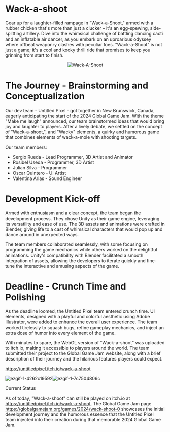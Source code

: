 # Wack-a-shoot

Gear up for a laughter-filled rampage in "Wack-a-Shoot," armed with a rubber chicken that's more than just a clucker – it's an egg-spewing, side-splitting artillery. Dive into the whimsical challenge of battling dancing cacti and an inflatable air dancer, as you embark on an uproarious odyssey where offbeat weaponry clashes with peculiar foes. "Wack-a-Shoot" is not just a game; it's a cool and kooky thrill ride that promises to keep you grinning from start to finish.

<p align="center">
     <img src="https://github.com/MethodCa/Wack-a-shoot/assets/15893276/1407aed3-f278-4176-9f7d-620905ea77e9" alt="Wack-A-Shoot">
   
</p>

# The Journey - Brainstorming and Conceptualization
Our dev team - Untitled Pixel - got together in New Brunswick, Canada, eagerly anticipating the start of the 2024 Global Game Jam. With the theme "Make me laugh" announced, our team brainstormed ideas that would bring joy and laughter to players. After a lively debate, we settled on the concept of "Wack-a-shoot,", and "Wacky" elements, a quirky and humorous game that combines elements of wack-a-mole with shooting targets.

Our team members:
- Sergio Rueda - Lead Programmer, 3D Artist and Animator
- Rosibel Useda - Programmer, 3D Artist
- Julian Silva - Programmer
- Oscar Quintero - UI Artist
- Valentina Arias - Sound Engineer

# Development Kick-off
Armed with enthusiasm and a clear concept, the team began the development process. They chose Unity as their game engine, leveraging its versatility and ease of use. The 3D assets and animations were crafted in Blender, giving life to a cast of whimsical characters that would pop up and dance around in unexpected ways.

The team members collaborated seamlessly, with some focusing on programming the game mechanics while others worked on the delightful animations. Unity's compatibility with Blender facilitated a smooth integration of assets, allowing the developers to iterate quickly and fine-tune the interactive and amusing aspects of the game.

# Deadline - Crunch Time and Polishing
As the deadline loomed, the Untitled Pixel team entered crunch time. UI elements, designed with a playful and colorful aesthetic using Adobe Illustrator, were added to enhance the overall user experience. The team worked tirelessly to squash bugs, refine gameplay mechanics, and inject an extra dose of humor into every element of the game.

With minutes to spare, the WebGL version of "Wack-a-shoot" was uploaded to itch.io, making it accessible to players around the world. The team submitted their project to the Global Game Jam website, along with a brief description of their journey and the hilarious features players could expect.




https://untitledpixel.itch.io/wack-a-shoot

![ezgif-1-4262c19592](https://github.com/MethodCa/Wack-a-shoot/assets/15893276/7de06895-ebdb-478e-8154-a9338d25c618)![ezgif-1-7c7504806c](https://github.com/MethodCa/Wack-a-shoot/assets/15893276/da09447d-40fb-45a6-b4f3-d5579485db71)

Current Status

As of today, "Wack-a-shoot" can still be played on itch.io at https://untitledpixel.itch.io/wack-a-shoot. The Global Game Jam page https://globalgamejam.org/games/2024/wack-shoot-0 showcases the initial development journey and the humorous essence that the Untitled Pixel team injected into their creation during that memorable 2024 Global Game Jam.

